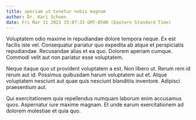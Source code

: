 ```yaml
---
title: aperiam ut tenetur nobis magnam
author: Dr. Kari Schoen
date: Fri Mar 11 2022 15:07:33 GMT-0500 (Eastern Standard Time)
---
```

Voluptatem odio maxime in repudiandae dolore tempora neque. Ex est facilis iste vel. Consequatur pariatur quo expedita ab atque et perspiciatis repudiandae. Recusandae alias et ea quo. Dolorem aperiam cumque. Commodi velit aut non pariatur esse voluptatem.

 Neque itaque quo ut provident voluptatem a est. Non libero ut. Rerum rem id rerum aut id. Possimus quibusdam harum voluptatem aut et. Atque voluptatem nesciunt aut quae quis nesciunt blanditiis inventore. Adipisci praesentium aut.

 Qui exercitationem quia repellendus numquam laborum enim accusamus quos. Aspernatur iure maxime magnam. Et unde earum exercitationem ad dolorem molestiae et quia quo.